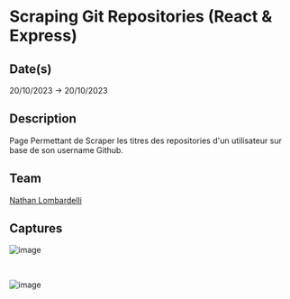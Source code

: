 # Scraping Git Repositories (React & Express)

## Date(s)

20/10/2023 -> 20/10/2023

## Description

Page Permettant de Scraper les titres des repositories d'un utilisateur sur base de son username Github. 

## Team

[Nathan Lombardelli](https://github.com/NathanLombardelli) <br>

## Captures

![image](https://github.com/NathanLombardelli/ScrapingGitRepository/assets/55028792/5d2b7164-574f-4f33-8ada-2b43f670c5d5)

</br>

![image](https://github.com/NathanLombardelli/ScrapingGitRepository/assets/55028792/aa951b92-82a3-42a0-923a-82d7e3a41340)

